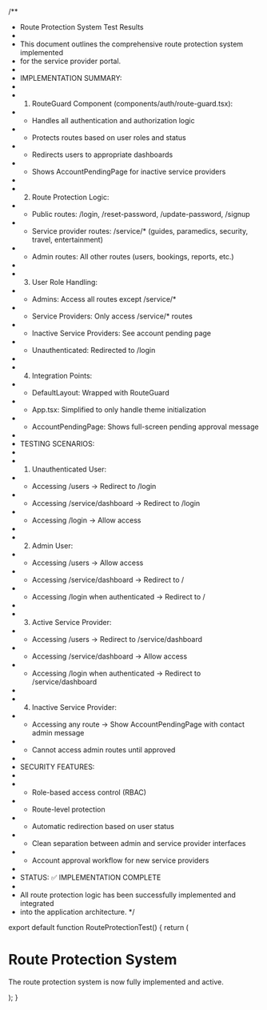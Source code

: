 /\*\*

- Route Protection System Test Results
-
- This document outlines the comprehensive route protection system implemented
- for the service provider portal.
-
- IMPLEMENTATION SUMMARY:
-
-   1. RouteGuard Component (components/auth/route-guard.tsx):
-   - Handles all authentication and authorization logic
-   - Protects routes based on user roles and status
-   - Redirects users to appropriate dashboards
-   - Shows AccountPendingPage for inactive service providers
-
-   2. Route Protection Logic:
-   - Public routes: /login, /reset-password, /update-password, /signup
-   - Service provider routes: /service/\* (guides, paramedics, security, travel, entertainment)
-   - Admin routes: All other routes (users, bookings, reports, etc.)
-
-   3. User Role Handling:
-   - Admins: Access all routes except /service/\*
-   - Service Providers: Only access /service/\* routes
-   - Inactive Service Providers: See account pending page
-   - Unauthenticated: Redirected to /login
-
-   4. Integration Points:
-   - DefaultLayout: Wrapped with RouteGuard
-   - App.tsx: Simplified to only handle theme initialization
-   - AccountPendingPage: Shows full-screen pending approval message
-
- TESTING SCENARIOS:
-
-   1. Unauthenticated User:
-   - Accessing /users → Redirect to /login
-   - Accessing /service/dashboard → Redirect to /login
-   - Accessing /login → Allow access
-
-   2. Admin User:
-   - Accessing /users → Allow access
-   - Accessing /service/dashboard → Redirect to /
-   - Accessing /login when authenticated → Redirect to /
-
-   3. Active Service Provider:
-   - Accessing /users → Redirect to /service/dashboard
-   - Accessing /service/dashboard → Allow access
-   - Accessing /login when authenticated → Redirect to /service/dashboard
-
-   4. Inactive Service Provider:
-   - Accessing any route → Show AccountPendingPage with contact admin message
-   - Cannot access admin routes until approved
-
- SECURITY FEATURES:
-
-   - Role-based access control (RBAC)
-   - Route-level protection
-   - Automatic redirection based on user status
-   - Clean separation between admin and service provider interfaces
-   - Account approval workflow for new service providers
-
- STATUS: ✅ IMPLEMENTATION COMPLETE
-
- All route protection logic has been successfully implemented and integrated
- into the application architecture.
  \*/

export default function RouteProtectionTest() {
return (
<div className="p-8">
<h1 className="text-2xl font-bold mb-4">Route Protection System</h1>
<p>The route protection system is now fully implemented and active.</p>
</div>
);
}
